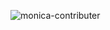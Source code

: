 ![monica-contributer](https://user-images.githubusercontent.com/97031067/228591239-ac335d39-e363-45ab-9d42-15a9c68b009c.jpg)

